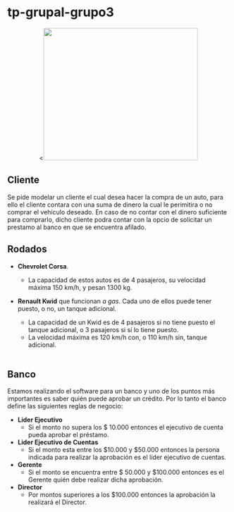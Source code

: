 # tp-grupal-grupo3

<div align="center"><<img src="https://refactoring.guru/images/patterns/content/chain-of-responsibility/chain-of-responsibility.png" height="300" width="350"></div>

## Cliente
Se pide modelar un cliente el cual desea hacer la compra de un auto, para ello el cliente contara con una suma de dinero la cual  le perimitira o no comprar el vehiculo deseado. 
En caso de no contar con el dinero suficiente para comprarlo, dicho cliente podra contar con la opcio de solicitar un prestamo al banco en que se encuentra afilado.


## Rodados

- **Chevrolet Corsa**. <br>
  - La capacidad de estos autos es de 4 pasajeros, su velocidad máxima 150 km/h, y pesan 1300 kg. <br>

- **Renault Kwid** que funcionan _a gas_. 
  Cada uno de ellos puede tener puesto, o no, un tanque adicional. 
  - La capacidad de un Kwid es de 4 pasajeros si no tiene puesto el tanque adicional, o 3 pasajeros si sí lo tiene puesto.
  - La velocidad máxima es 120 km/h con, o 110 km/h sin, tanque adicional.
   <br>


## Banco

Estamos realizando el software para un banco y uno de los puntos más importantes es saber quién puede aprobar un crédito. Por lo tanto el banco define las siguientes reglas de negocio:

- **Lider Ejecutivo**
  - Si el monto no supera los $ 10.000 entonces el ejecutivo de cuenta pueda aprobar el préstamo.
- **Lider Ejecutivo de Cuentas**
  - Si el monto esta entre los $10.000 y $50.000 entonces la persona indicada para realizar la aprobación es el líder ejecutivo de cuentas.
- **Gerente**
  - Si el monto se encuentra entre $ 50.000 y $100.000 entonces es el Gerente quién debe realizar dicha aprobación.
- **Director**
  - Por montos superiores a los $100.000 entonces la aprobación la realizará el Director.
